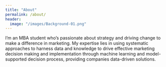 ```yaml
---
title: "About"
permalink: /about/
header:
  image: "/images/Background-01.png"
---
```


I’m an MBA student who’s passionate about strategy and driving change to make a difference in marketing. My expertise lies in using systematic approaches to harness data and knowledge to drive effective marketing decision making and implementation through machine learning and model-supported decision process, providing companies data-driven solutions. 
